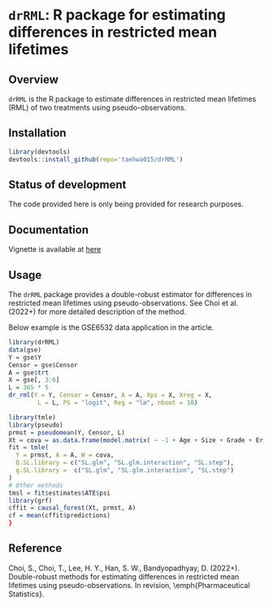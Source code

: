 # `drRML`: R package for estimating differences in restricted mean lifetimes

## Overview

`drRML` is the R package to estimate differences in restricted mean lifetimes (RML) of two treatments using pseudo-observations.

## Installation
```r
library(devtools)
devtools::install_github(repo='taehwa015/drRML')
```

## Status of development

The code provided here is only being provided for research purposes.

## Documentation

Vignette is available at [here](http://htmlpreview.github.io/?https://github.com/taehwa015/drRML/blob/master/vignettes/drRML.html)

## Usage

The `drRML` package provides a double-robust estimator for differences in restricted mean lifetimes using pseudo-observations.
See Choi et al. (2022+) for more detailed description of the method.

Below example is the GSE6532 data application in the article.
```r
library(drRML)
data(gse)
Y = gse$Y
Censor = gse$Censor
A = gse$trt
X = gse[, 3:6]
L = 365 * 5
dr_rml(Y = Y, Censor = Censor, A = A, Xps = X, Xreg = X,
        L = L, PS = "logit", Reg = "lm", nboot = 10)

library(tmle)
library(pseudo)
prmst = pseudomean(Y, Censor, L)
Xt = cova = as.data.frame(model.matrix( ~ -1 + Age + Size + Grade + Er, data = dat))
fit = tmle(
  Y = prmst, A = A, W = cova,
  Q.SL.library = c("SL.glm", "SL.glm.interaction", "SL.step"),
  g.SL.library =  c("SL.glm", "SL.glm.interaction", "SL.step")
)
# Other methods
tmsl = fit$estimates$ATE$psi
library(grf)
cffit = causal_forest(Xt, prmst, A)
cf = mean(cffit$predictions)
}
```

## Reference

Choi, S., Choi, T., Lee, H. Y., Han, S. W., Bandyopadhyay, D. (2022+). Double-robust methods for estimating differences in restricted mean lifetimes using pseudo-observations. In revision, \emph{Pharmaceutical Statistics}.


